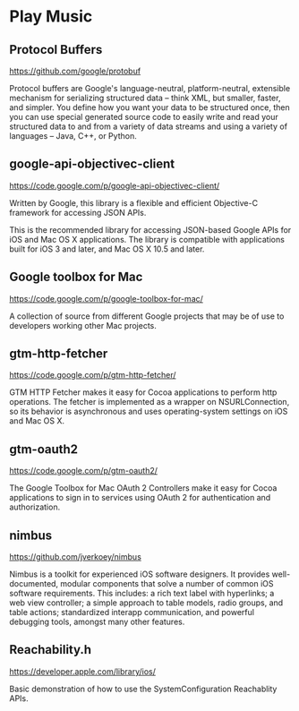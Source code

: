 # Play Music


## Protocol Buffers

https://github.com/google/protobuf

Protocol buffers are Google's language-neutral, platform-neutral, extensible mechanism for serializing structured data – think XML, but smaller, faster, and simpler. You define how you want your data to be structured once, then you can use special generated source code to easily write and read your structured data to and from a variety of data streams and using a variety of languages – Java, C++, or Python.


## google-api-objectivec-client

https://code.google.com/p/google-api-objectivec-client/

Written by Google, this library is a flexible and efficient Objective-C framework for accessing JSON APIs.

This is the recommended library for accessing JSON-based Google APIs for iOS and Mac OS X applications. The library is compatible with applications built for iOS 3 and later, and Mac OS X 10.5 and later.


## Google toolbox for Mac

https://code.google.com/p/google-toolbox-for-mac/

A collection of source from different Google projects that may be of use to developers working other Mac projects. 


## gtm-http-fetcher

https://code.google.com/p/gtm-http-fetcher/

GTM HTTP Fetcher makes it easy for Cocoa applications to perform http operations. The fetcher is implemented as a wrapper on NSURLConnection, so its behavior is asynchronous and uses operating-system settings on iOS and Mac OS X.


## gtm-oauth2

https://code.google.com/p/gtm-oauth2/

The Google Toolbox for Mac OAuth 2 Controllers make it easy for Cocoa applications to sign in to services using OAuth 2 for authentication and authorization.


## nimbus

https://github.com/jverkoey/nimbus

Nimbus is a toolkit for experienced iOS software designers. It provides well-documented, modular components that solve a number of common iOS software requirements. This includes: a rich text label with hyperlinks; a web view controller; a simple approach to table models, radio groups, and table actions; standardized interapp communication, and powerful debugging tools, amongst many other features.


## Reachability.h

https://developer.apple.com/library/ios/

Basic demonstration of how to use the SystemConfiguration Reachablity APIs.